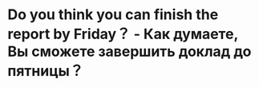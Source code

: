 # Do you think you can finish the report by Friday？ - Как думаете, Вы сможете завершить доклад до пятницы？
